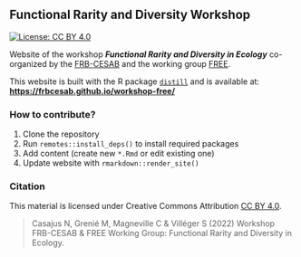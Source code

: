 ## Functional Rarity and Diversity Workshop

[![License: CC BY 4.0](https://img.shields.io/badge/License-CC%20BY%204.0-lightgreen.svg)](https://creativecommons.org/licenses/by/4.0/)


Website of the workshop **_Functional Rarity and Diversity in Ecology_**
co-organized by the
[FRB-CESAB](https://www.fondationbiodiversite.fr/en/about-the-foundation/le-cesab/)
and the working group
[FREE](https://www.fondationbiodiversite.fr/en/the-frb-in-action/programs-and-projects/le-cesab/free/).

This website is built with the R package [`distill`](https://rstudio.github.io/distill/)
and is available at: **https://frbcesab.github.io/workshop-free/**


### How to contribute?

1. Clone the repository
2. Run `remotes::install_deps()` to install required packages
3. Add content (create new `*.Rmd` or edit existing one)
4. Update website with `rmarkdown::render_site()`


### Citation

This material is licensed under Creative Commons Attribution 
[CC BY 4.0](https://creativecommons.org/licenses/by/4.0/).

> Casajus N, Grenié M, Magneville C & Villéger S (2022) 
Workshop FRB-CESAB & FREE Working Group: Functional Rarity and Diversity in Ecology. 
